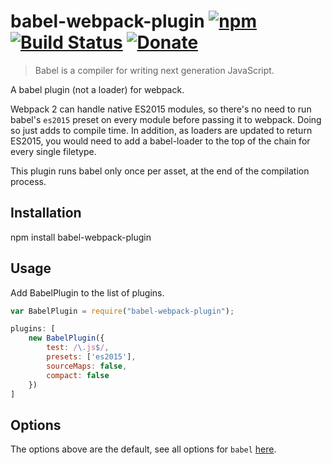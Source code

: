 # babel-webpack-plugin [![npm](https://img.shields.io/npm/v/babel-webpack-plugin.svg)](https://www.npmjs.com/package/babel-webpack-plugin) [![Build Status](https://travis-ci.org/simlrh/babel-webpack-plugin.svg?branch=master)](https://travis-ci.org/simlrh/babel-webpack-plugin) [![Donate](https://nourish.je/assets/images/donate.svg)](http://ko-fi.com/A250KJT)

>Babel is a compiler for writing next generation JavaScript.

A babel plugin (not a loader) for webpack.

Webpack 2 can handle native ES2015 modules, so there's no need to run babel's `es2015` preset on every module before passing it to webpack. Doing so just adds to compile time. In addition, as loaders are updated to return ES2015, you would need to add a babel-loader to the top of the chain for every single filetype.

This plugin runs babel only once per asset, at the end of the compilation process.

## Installation

   npm install babel-webpack-plugin

## Usage

Add BabelPlugin to the list of plugins. 

```js
var BabelPlugin = require("babel-webpack-plugin");

plugins: [
	new BabelPlugin({
		test: /\.js$/,
		presets: ['es2015'],
		sourceMaps: false,
		compact: false
	})
]
```

## Options

The options above are the default, see all options for `babel` [here](http://babeljs.io/docs/usage/options/).
